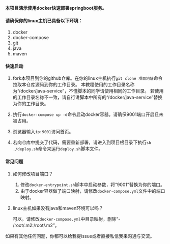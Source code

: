 **本项目演示使用docker快速部署springboot服务。**

#### 请确保你的linux主机已具备以下环境：

1. docker
2. docker-compose
3. git
4. java
5. maven

#### 快速启动

1. fork本项目到你的github仓库。在你的linux主机执行`git clone 项目地址`命令拉取本仓库源码到你的工作目录。
本教程使用的工作目录名称为“/docker/java-service”，不懂脚本的同学请使用相同的工作目录。
若使用的工作目录名称不一致，请自行讲脚本中所有的“/docker/java-service”替换为你的工作目录。

2. 执行`docker-compose up -d`命令启动docker容器。请确保9001端口开启且未被占用。

3. 浏览器输入`ip:9001`访问首页。

4. 若向仓库中提交了代码，需要重新部署，请进入到项目根目录下执行`sh ./deploy.sh`命令来运行`deploy.sh`脚本文件。

#### 常见问题

1. 如何修改项目端口？

    1. 修改`docker-entrypoint.sh`脚本中启动参数，将“9001”替换为你的端口。
    2. 由于docker容器做了端口映射，请修改`docker-compose.yml`文件中的端口映射。
    
2. linux主机如果没有java和maven环境可以吗？

    可以。请修改`docker-compose.yml`中目录映射，删除“- /root/.m2:/root/.m2”。

如果有其他任何问题，你都可以给我提issue或者直接私信我来沟通与交流。